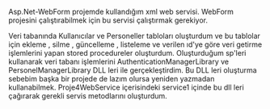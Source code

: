 Asp.Net-WebForm projemde kullandığım xml web servisi. WebForm projesini çalıştırabilmek için bu servisi çalıştırmak gerekiyor.

Veri tabanında Kullanıcılar ve Personeller tabloları oluşturdum ve bu tablolar için ekleme , silme , güncelleme , listeleme ve verilen ıd'ye göre veri getirme işlemlerini yapan stored procedureler oluşturdum. Oluşturduğum sp'leri kullanarak veri tabanı işlemlerini AuthenticationManagerLibrary ve PersonelManagerLibrary
DLL leri ile gerçekleştirdim. Bu DLL leri oluşturma sebebim başka bir projede de lazım olursa yeniden yazmadan kullanabilmek. Proje4WebService içerisindeki service1 
içinde bu dll leri çağırarak gerekli servis metodlarını oluşturdum.

